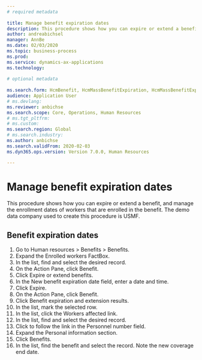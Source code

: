```yaml
--- 
# required metadata 
 
title: Manage benefit expiration dates
description: This procedure shows how you can expire or extend a benefit, and manage the enrollment dates of workers that are enrolled in the benefit. 
author: andreabichsel
manager: AnnBe 
ms.date: 02/03/2020
ms.topic: business-process 
ms.prod:  
ms.service: dynamics-ax-applications 
ms.technology:  
 
# optional metadata 
 
ms.search.form: HcmBenefit, HcmMassBenefitExpiration, HcmMassBenefitExpirationResults, HcmWorker, HcmWorkerEnrollment   
audience: Application User 
# ms.devlang:  
ms.reviewer: anbichse
ms.search.scope: Core, Operations, Human Resources 
# ms.tgt_pltfrm:  
# ms.custom:  
ms.search.region: Global
# ms.search.industry: 
ms.author: anbichse
ms.search.validFrom: 2020-02-03
ms.dyn365.ops.version: Version 7.0.0, Human Resources

---
```


# Manage benefit expiration dates

This procedure shows how you can expire or extend a benefit, and manage the enrollment dates of workers that are enrolled in the benefit. The demo data company used to create this procedure is USMF.

## Benefit expiration dates

1. Go to Human resources > Benefits > Benefits.
2. Expand the Enrolled workers FactBox.
3. In the list, find and select the desired record.
4. On the Action Pane, click Benefit.
5. Click Expire or extend benefits.
6. In the New benefit expiration date field, enter a date and time.
7. Click Expire.
8. On the Action Pane, click Benefit.
9. Click Benefit expiration and extension results.
10. In the list, mark the selected row.
11. In the list, click the Workers affected link.
12. In the list, find and select the desired record.
13. Click to follow the link in the Personnel number field.
14. Expand the Personal information section.
15. Click Benefits.
16. In the list, find the benefit and select the record. Note the new coverage end date.

